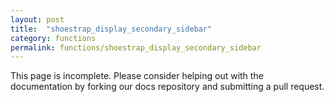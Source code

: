 ```yaml
---
layout: post
title:  "shoestrap_display_secondary_sidebar"
category: functions
permalink: functions/shoestrap_display_secondary_sidebar
---
```


This page is incomplete. Please consider helping out with the documentation by forking our docs repository and submitting a pull request.
